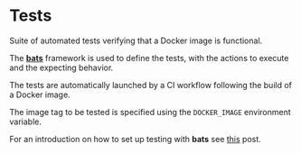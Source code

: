 # Tests

Suite of automated tests verifying that a Docker image is functional.

The **[bats](https://www.npmjs.com/package/bats)** framework is used to define the tests, with the actions to execute and the expecting behavior.

The tests are automatically launched  by a CI workflow following the build of a Docker image.

The image tag to be tested is specified using the `DOCKER_IMAGE` environment variable.

For an introduction on how to set up testing with **bats** see [this](https://stefanzweifel.io/posts/2020/12/22/getting-started-with-bash-testing-with-bats) post.

